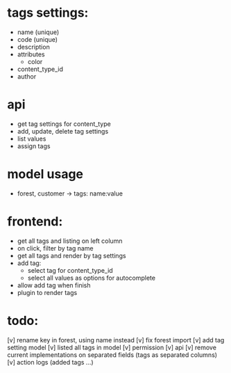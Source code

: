 # tags settings:
- name (unique)
- code (unique)
- description
- attributes
  - color
- content_type_id
- author

# api
- get tag settings for content_type
- add, update, delete tag settings
- list values
- assign tags

# model usage
- forest, customer -> tags: name:value

# frontend:
- get all tags and listing on left column
- on click, filter by tag name
- get all tags and render by tag settings
- add tag:
  - select tag for content_type_id
  - select all values as options for autocomplete
- allow add tag when finish
- plugin to render tags

# todo:
[v] rename key in forest, using name instead
[v] fix forest import
[v] add tag setting model
[v] listed all tags in model
[v] permission
[v] api
[v] remove current implementations on separated fields (tags as separated columns)
[v] action logs (added tags ...)

